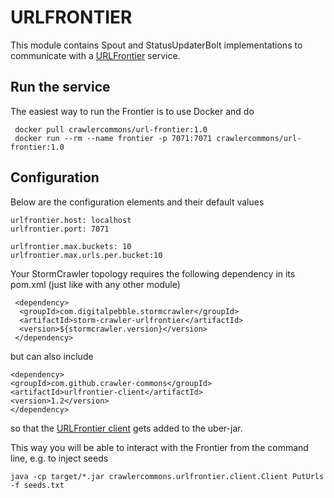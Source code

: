 # URLFRONTIER

This module contains Spout and StatusUpdaterBolt implementations to communicate with a [URLFrontier](https://github.com/crawler-commons/url-frontier) service.

## Run the service

The easiest way to run the Frontier is to use Docker and do

```
 docker pull crawlercommons/url-frontier:1.0
 docker run --rm --name frontier -p 7071:7071 crawlercommons/url-frontier:1.0
```

## Configuration


Below are the configuration elements and their default values

```
urlfrontier.host: localhost
urlfrontier.port: 7071

urlfrontier.max.buckets: 10
urlfrontier.max.urls.per.bucket:10
```

Your StormCrawler topology requires the following dependency in its pom.xml (just like with any other module)

```
 <dependency>
  <groupId>com.digitalpebble.stormcrawler</groupId>
  <artifactId>storm-crawler-urlfrontier</artifactId>
  <version>${stormcrawler.version}</version>
 </dependency>
 ```
 
 but can also include
 
 ```
<dependency>
 <groupId>com.github.crawler-commons</groupId>
 <artifactId>urlfrontier-client</artifactId>
 <version>1.2</version>
</dependency>
```

so that the [URLFrontier client](https://github.com/crawler-commons/url-frontier/client) gets added to the uber-jar.

This way you will be able to interact with the Frontier from the command line, e.g. to inject seeds

```
java -cp target/*.jar crawlercommons.urlfrontier.client.Client PutUrls -f seeds.txt
```


